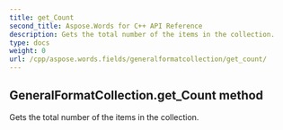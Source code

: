 ```yaml
---
title: get_Count
second_title: Aspose.Words for C++ API Reference
description: Gets the total number of the items in the collection. 
type: docs
weight: 0
url: /cpp/aspose.words.fields/generalformatcollection/get_count/
---
```

## GeneralFormatCollection.get_Count method


Gets the total number of the items in the collection. 

